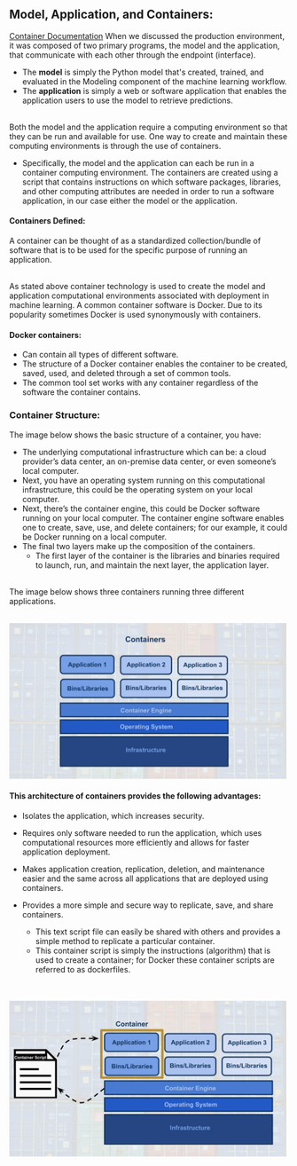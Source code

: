 
## Model, Application, and Containers:
[Container Documentation](https://techbeacon.com/enterprise-it/30-essential-container-technology-tools-resources-0)
When we discussed the production environment, it was composed of two primary programs, the model and the application, that communicate with each other through the endpoint (interface).

  - The **model** is simply the Python model that's created, trained, and evaluated in the Modeling component of the machine learning workflow.
  - The **application** is simply a web or software application that enables the application users to use the model to retrieve predictions.
 </br> 
Both the model and the application require a computing environment so that they can be run and available for use. One way to create and maintain these computing environments is through the use of containers.

  - Specifically, the model and the application can each be run in a container computing environment. The containers are created using a script that contains instructions on which software packages, libraries, and other computing attributes are needed in order to run a software application, in our case either the model or the application.

#### Containers Defined:
A container can be thought of as a standardized collection/bundle of software that is to be used for the specific purpose of running an application.

</br>
As stated above container technology is used to create the model and application computational environments associated with deployment in machine learning. A common container software is Docker. Due to its popularity sometimes Docker is used synonymously with containers.

#### Docker containers:
  - Can contain all types of different software.
  - The structure of a Docker container enables the container to be created, saved, used, and deleted through a set of common tools.
  - The common tool set works with any container regardless of the software the container contains.
  
  
### Container Structure:
The image below shows the basic structure of a container, you have:

  - The underlying computational infrastructure which can be: a cloud provider’s data center, an on-premise data center, or even someone’s local computer.
  - Next, you have an operating system running on this computational infrastructure, this could be the operating system on your local computer.
  - Next, there’s the container engine, this could be Docker software running on your local computer. The container engine software enables one to create, save, use, and delete containers; for our example, it could be Docker running on a local computer.
  - The final two layers make up the composition of the containers.
    - The first layer of the container is the libraries and binaries required to launch, run, and maintain the next layer, the application layer.
    </br>
    
The image below shows three containers running three different applications.

</br>
<img src="../Images/container-1.png", width="500"/>

#### This architecture of containers provides the following advantages:
  - Isolates the application, which increases security.
  - Requires only software needed to run the application, which uses computational resources more efficiently and allows for faster application deployment.
  - Makes application creation, replication, deletion, and maintenance easier and the same across all applications that are deployed using containers.
  - Provides a more simple and secure way to replicate, save, and share containers.
    - This text script file can easily be shared with others and provides a simple method to replicate a particular container.
    - This container script is simply the instructions (algorithm) that is used to create a container; for Docker these container scripts are referred to as dockerfiles.
    
    </br>
</br>
<img src="../Images/container-2.png", width="500"/>
